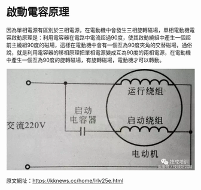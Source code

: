 # 啟動電容原理

因為單相電源有區別於三相電源，在電動機中會發生三相旋轉磁場，單相電動機電容啟動原理是：利用電容器在電路中電流超過90度，使其啟動繞組中產生一個超前主繞組90度的磁場，這樣在電動機中會有一個互為90度夾角的交替磁場，通俗說，就是利用電容器的移相原理把單相電源變成互為90度的兩相電源，在電動機中產生一個互為90度的旋轉磁場，有旋轉磁場，電動機才可以轉動。

![Alt text](./0.webp)

原文網址：https://kknews.cc/home/lrlv25e.html
